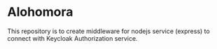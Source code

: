 # Alohomora
This repository is to create middleware for nodejs service (express) to connect with Keycloak Authorization service.
